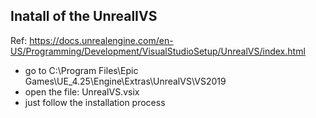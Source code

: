 

## Inatall of the UnrealIVS
Ref: https://docs.unrealengine.com/en-US/Programming/Development/VisualStudioSetup/UnrealVS/index.html

* go to C:\Program Files\Epic Games\UE_4.25\Engine\Extras\UnrealVS\VS2019
* open the file: UnrealVS.vsix
* just follow the installation process
